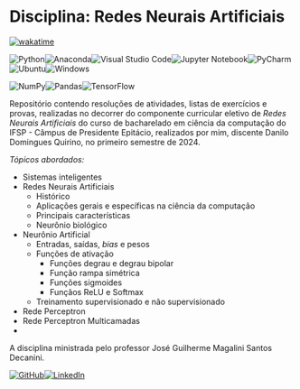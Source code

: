 # Disciplina: Redes Neurais Artificiais

[![wakatime](https://wakatime.com/badge/user/7acf6789-aea1-423f-9bd3-04bae9188074/project/018df71f-b769-41e7-86c8-fabc9fbc38d7.svg?style=for-the-badge)](https://wakatime.com/@Dankotchev)

![Python](https://img.shields.io/badge/python-3670A0?style=for-the-badge&logo=python&logoColor=ffdd54)![Anaconda](https://img.shields.io/badge/Anaconda-%2344A833.svg?style=for-the-badge&logo=anaconda&logoColor=white)![Visual Studio Code](https://img.shields.io/badge/Visual%20Studio%20Code-0078d7.svg?style=for-the-badge&logo=visual-studio-code&logoColor=white)![Jupyter Notebook](https://img.shields.io/badge/jupyter-%23FA0F00.svg?style=for-the-badge&logo=jupyter&logoColor=white)![PyCharm](https://img.shields.io/badge/pycharm-143?style=for-the-badge&logo=pycharm&logoColor=black&color=black&labelColor=white)![Ubuntu](https://img.shields.io/badge/Ubuntu-E95420?style=for-the-badge&logo=ubuntu&logoColor=white)![Windows](https://img.shields.io/badge/Windows-0078D6?style=for-the-badge&logo=windows&logoColor=white)

![NumPy](https://img.shields.io/badge/numpy-%23013243.svg?style=for-the-badge&logo=numpy&logoColor=white)![Pandas](https://img.shields.io/badge/pandas-%23150458.svg?style=for-the-badge&logo=pandas&logoColor=white)![TensorFlow](https://img.shields.io/badge/TensorFlow-%23FF6F00.svg?style=for-the-badge&logo=TensorFlow&logoColor=white)


Repositório contendo resoluções de atividades, listas de exercícios e provas, realizadas no decorrer do componente curricular eletivo de *Redes Neurais Artificiais* do curso de bacharelado em ciência da computação do IFSP - Câmpus de Presidente Epitácio, realizados por mim, discente Danilo Domingues Quirino, no primeiro semestre de 2024.

*Tópicos abordados:*

* Sistemas inteligentes
* Redes Neurais Artificiais
	* Histórico
	* Aplicações gerais e específicas na ciência da computação
	* Principais características
	* Neurônio biológico
* Neurônio Artificial
	* Entradas, saídas, *bias* e pesos
	* Funções de ativação
		* Funções degrau e degrau bipolar
		* Função rampa simétrica
		* Funções sigmoides
		* Funçãos ReLU e Softmax
	* Treinamento supervisionado e não supervisionado
* Rede Perceptron
* Rede Perceptron Multicamadas
* 

A disciplina ministrada pelo professor José Guilherme Magalini Santos Decanini.

[![GitHub](https://img.shields.io/badge/github-%23121011.svg?style=for-the-badge&logo=github&logoColor=white)](https://github.com/Dankotchev)[![LinkedIn](https://img.shields.io/badge/linkedin-%230077B5.svg?style=for-the-badge&logo=linkedin&logoColor=white)](https://www.linkedin.com/in/danilo-domingues-quirino/)
